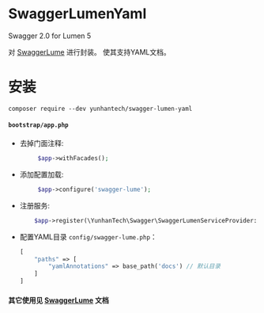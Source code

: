 SwaggerLumenYaml
==========

Swagger 2.0 for Lumen 5

对 [SwaggerLume](https://github.com/DarkaOnLine/SwaggerLume) 进行封装。
使其支持YAML文档。

安装
============

````
composer require --dev yunhantech/swagger-lumen-yaml
````


#### `bootstrap/app.php`

- 去掉门面注释:
    ```php
         $app->withFacades();
    ```
- 添加配置加载:
    ```php
         $app->configure('swagger-lume');
    ```
- 注册服务:
    ```php
        $app->register(\YunhanTech\Swagger\SwaggerLumenServiceProvider::class);
    ```
- 配置YAML目录 `config/swagger-lume.php`：
    ````php
    [
        "paths" => [
            "yamlAnnotations" => base_path('docs') // 默认目录
        ]
    ]
    ````

#### 其它使用见 [SwaggerLume](https://github.com/DarkaOnLine/SwaggerLume) 文档
